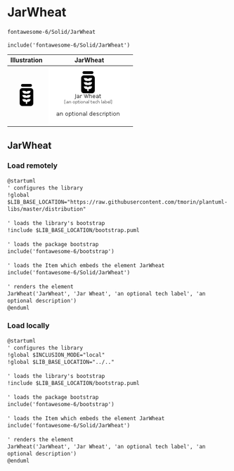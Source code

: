 # JarWheat


```text
fontawesome-6/Solid/JarWheat
```

```text
include('fontawesome-6/Solid/JarWheat')
```



| Illustration | JarWheat |
| :---: | :---: |
| ![illustration for Illustration](../../fontawesome-6/Solid/JarWheat.png) | ![illustration for JarWheat](../../fontawesome-6/Solid/JarWheat.Local.png) |




## JarWheat

### Load remotely
```plantuml
@startuml
' configures the library
!global $LIB_BASE_LOCATION="https://raw.githubusercontent.com/tmorin/plantuml-libs/master/distribution"

' loads the library's bootstrap
!include $LIB_BASE_LOCATION/bootstrap.puml

' loads the package bootstrap
include('fontawesome-6/bootstrap')

' loads the Item which embeds the element JarWheat
include('fontawesome-6/Solid/JarWheat')

' renders the element
JarWheat('JarWheat', 'Jar Wheat', 'an optional tech label', 'an optional description')
@enduml
```

### Load locally
```plantuml
@startuml
' configures the library
!global $INCLUSION_MODE="local"
!global $LIB_BASE_LOCATION="../.."

' loads the library's bootstrap
!include $LIB_BASE_LOCATION/bootstrap.puml

' loads the package bootstrap
include('fontawesome-6/bootstrap')

' loads the Item which embeds the element JarWheat
include('fontawesome-6/Solid/JarWheat')

' renders the element
JarWheat('JarWheat', 'Jar Wheat', 'an optional tech label', 'an optional description')
@enduml
```

